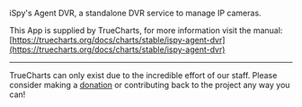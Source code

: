 iSpy's Agent DVR, a standalone DVR service to manage IP cameras.

This App is supplied by TrueCharts, for more information visit the manual: [https://truecharts.org/docs/charts/stable/ispy-agent-dvr](https://truecharts.org/docs/charts/stable/ispy-agent-dvr)

---

TrueCharts can only exist due to the incredible effort of our staff.
Please consider making a [donation](https://truecharts.org/docs/about/sponsor) or contributing back to the project any way you can!
